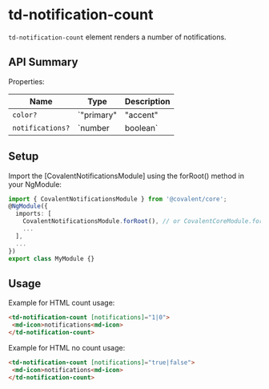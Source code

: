 # td-notification-count

`td-notification-count` element renders a number of notifications.

## API Summary

Properties:

| Name | Type | Description |
| --- | --- | --- |
| `color?` | `"primary" | "accent" | "warn"` | Sets the theme color of the notification tip. Defaults to 'warn'
| `notifications?` | `number | boolean` | Number for the notification count. Shows number if the input is a positive number or its no count state if boolean 'true'

## Setup

Import the [CovalentNotificationsModule] using the forRoot() method in your NgModule:

```typescript
import { CovalentNotificationsModule } from '@covalent/core';
@NgModule({
  imports: [
    CovalentNotificationsModule.forRoot(), // or CovalentCoreModule.forRoot() (included inside of it)
    ...
  ],
  ...
})
export class MyModule {}
```

## Usage

Example for HTML count usage:

 ```html
<td-notification-count [notifications]="1|0">
  <md-icon>notifications<md-icon>
</td-notification-count>
 ```

 Example for HTML no count usage:

 ```html
<td-notification-count [notifications]="true|false">
  <md-icon>notifications<md-icon>
</td-notification-count>
 ```
